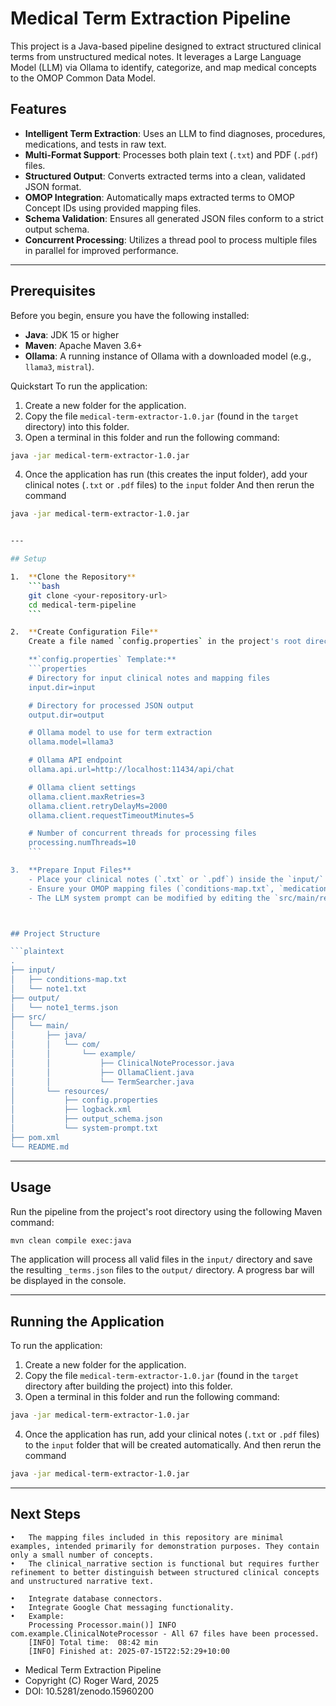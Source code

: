 # Medical Term Extraction Pipeline

This project is a Java-based pipeline designed to extract structured clinical terms from unstructured medical notes. It leverages a Large Language Model (LLM) via Ollama to identify, categorize, and map medical concepts to the OMOP Common Data Model.

## Features

- **Intelligent Term Extraction**: Uses an LLM to find diagnoses, procedures, medications, and tests in raw text.
- **Multi-Format Support**: Processes both plain text (`.txt`) and PDF (`.pdf`) files.
- **Structured Output**: Converts extracted terms into a clean, validated JSON format.
- **OMOP Integration**: Automatically maps extracted terms to OMOP Concept IDs using provided mapping files.
- **Schema Validation**: Ensures all generated JSON files conform to a strict output schema.
- **Concurrent Processing**: Utilizes a thread pool to process multiple files in parallel for improved performance.

---

## Prerequisites

Before you begin, ensure you have the following installed:

- **Java**: JDK 15 or higher
- **Maven**: Apache Maven 3.6+
- **Ollama**: A running instance of Ollama with a downloaded model (e.g., `llama3`, `mistral`).

Quickstart
To run the application:

1. Create a new folder for the application.
2. Copy the file `medical-term-extractor-1.0.jar` (found in the `target` directory) into this folder.
3. Open a terminal in this folder and run the following command:

```bash
java -jar medical-term-extractor-1.0.jar
```

4. Once the application has run (this creates the input folder), add your clinical notes (`.txt` or `.pdf` files) to the `input` folder  And then rerun the command 

```bash
java -jar medical-term-extractor-1.0.jar


---

## Setup

1.  **Clone the Repository**
    ```bash
    git clone <your-repository-url>
    cd medical-term-pipeline
    ```

2.  **Create Configuration File**
    Create a file named `config.properties` in the project's root directory and populate it with your settings.

    **`config.properties` Template:**
    ```properties
    # Directory for input clinical notes and mapping files
    input.dir=input

    # Directory for processed JSON output
    output.dir=output

    # Ollama model to use for term extraction
    ollama.model=llama3

    # Ollama API endpoint
    ollama.api.url=http://localhost:11434/api/chat

    # Ollama client settings
    ollama.client.maxRetries=3
    ollama.client.retryDelayMs=2000
    ollama.client.requestTimeoutMinutes=5

    # Number of concurrent threads for processing files
    processing.numThreads=10
    ```

3.  **Prepare Input Files**
    - Place your clinical notes (`.txt` or `.pdf`) inside the `input/` directory.
    - Ensure your OMOP mapping files (`conditions-map.txt`, `medications-map.txt`, `observations-map.txt`) are located in the `src/main/resources` directory of the project.  These files are accessed as classpath resources.
    - The LLM system prompt can be modified by editing the `src/main/resources/system-prompt.txt` file. This allows you to change the extraction instructions without recompiling the application.



## Project Structure

```plaintext
.
├── input/
│   ├── conditions-map.txt
│   └── note1.txt
├── output/
│   └── note1_terms.json
├── src/
│   └── main/
│       ├── java/
│       │   └── com/
│       │       └── example/
│       │           ├── ClinicalNoteProcessor.java
│       │           ├── OllamaClient.java
│       │           └── TermSearcher.java
│       └── resources/
│           ├── config.properties
│           ├── logback.xml
│           ├── output_schema.json
│           └── system-prompt.txt
├── pom.xml
└── README.md
```





---

## Usage

Run the pipeline from the project's root directory using the following Maven command:

```bash
mvn clean compile exec:java
```

The application will process all valid files in the `input/` directory and save the resulting `_terms.json` files to the `output/` directory. A progress bar will be displayed in the console.

---

## Running the Application

To run the application:

1. Create a new folder for the application.
2. Copy the file `medical-term-extractor-1.0.jar` (found in the `target` directory after building the project) into this folder.
3. Open a terminal in this folder and run the following command:

```bash
java -jar medical-term-extractor-1.0.jar
```

4. Once the application has run, add your clinical notes (`.txt` or `.pdf` files) to the `input` folder that will be created automatically. And then rerun the command 

```bash
java -jar medical-term-extractor-1.0.jar
```

---

## Next Steps
	•	The mapping files included in this repository are minimal examples, intended primarily for demonstration purposes. They contain only a small number of concepts.
	•	The clinical_narrative section is functional but requires further refinement to better distinguish between structured clinical concepts and unstructured narrative text.

    •	Integrate database connectors.
	•	Integrate Google Chat messaging functionality. 
    •	Example: 
        Processing Processor.main()] INFO  com.example.ClinicalNoteProcessor - All 67 files have been processed.
        [INFO] Total time:  08:42 min
        [INFO] Finished at: 2025-07-15T22:52:29+10:00


 * Medical Term Extraction Pipeline
 * Copyright (C) Roger Ward, 2025
 * DOI: 10.5281/zenodo.15960200
 
